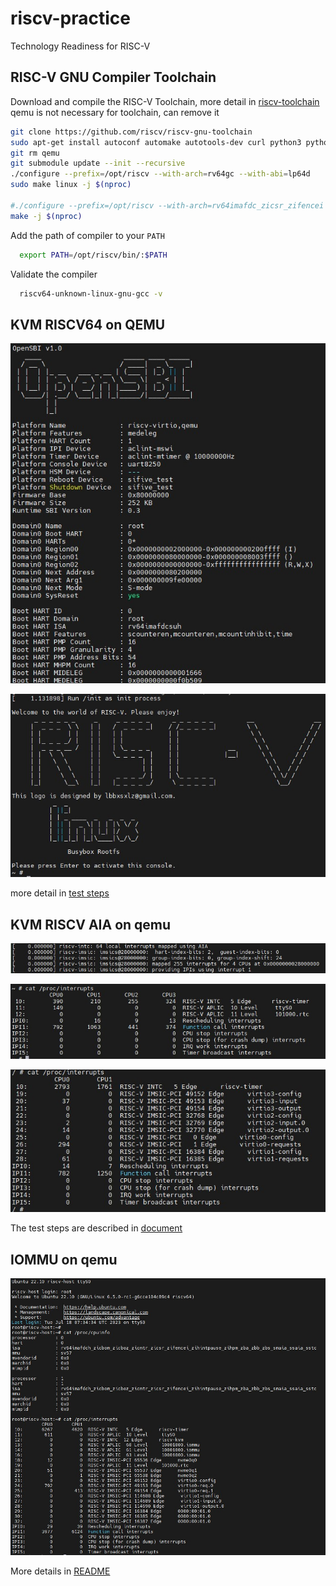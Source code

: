 # riscv-practice
Technology Readiness for RISC-V

## RISC-V GNU Compiler Toolchain
Download and compile the RISC-V Toolchain, more detail in [riscv-toolchain](https://github.com/riscv-collab/riscv-gnu-toolchain)
qemu is not necessary for toolchain, can remove it
```bash
git clone https://github.com/riscv/riscv-gnu-toolchain
sudo apt-get install autoconf automake autotools-dev curl python3 python3-pip libmpc-dev libmpfr-dev libgmp-dev gawk build-essential bison flex texinfo gperf libtool patchutils bc zlib1g-dev libexpat-dev ninja-build git cmake libglib2.0-dev
git rm qemu
git submodule update --init --recursive
./configure --prefix=/opt/riscv --with-arch=rv64gc --with-abi=lp64d
sudo make linux -j $(nproc)

#./configure --prefix=/opt/riscv --with-arch=rv64imafdc_zicsr_zifencei --with-abi=lp64d
make -j $(nproc)
```
Add the path of compiler to your `PATH`
```bash
  export PATH=/opt/riscv/bin/:$PATH
```
Validate the compiler
```bash
  riscv64-unknown-linux-gnu-gcc -v
```

## KVM RISCV64 on QEMU
![opensbi](riscv_kvm/opensbi.jpg)

![welcome](riscv_kvm/welcome.jpg)

more detail in [test steps](riscv_kvm/README.md)

## KVM RISCV AIA on qemu
![aia_driver](riscv_aia/aia.jpg)

![aplic_interrupt](riscv_aia/aplic.jpg)

![vm_interrupt](riscv_aia/imsic.jpg)

The test steps are described in [document](riscv_aia/README.md)

## IOMMU on qemu
![iommu](riscv_iommu/iommu.jpg)

More details in [README](riscv_iommu/README.md)
